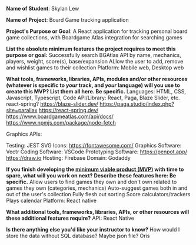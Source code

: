 **Name of Student**: Skylan Lew

**Name of Project**: Board Game tracking application

**Project's Purpose or Goal**: A React application for tracking personal board game collections, with Boardgame Atlas integration for searching games

**List the absolute minimum features the project requires to meet this purpose or goal:**
Successfully search BGAtlas API by name, mechanics, players, weight, score(s), base/expansion
ALlow the user to add, remove and wishlist games to their collection
Platform: Mobile web, Desktop web


**What tools, frameworks, libraries, APIs, modules and/or other resources (whatever is specific to _your_ track, and _your_ language) will you use to create this MVP? List them all here. Be specific.**
Languages: HTML, CSS, Javascript, Typescript, 
Code API/Library: React, Paga, Blaze Slider, etc.
react-spring?
https://blaze-slider.dev/
https://paga.studio/index.php?site=parallax
https://react-spring.dev/
https://www.boardgameatlas.com/api/docs/
https://www.npmjs.com/package/node-fetch

Graphics APIs: 

Testing: JEST
SVG Icons:
https://fontawesome.com/
Graphics Software: Vectr
Coding Software: VSCode
Prototyping Software:
https://penpot.app/
https://draw.io
Hosting: Firebase
Domain: Godaddy


**If you finish developing the [minimum viable product (MVP)](https://www.learnhowtoprogram.com/react/react-fundamentals/capstone-planning-the-minimum-viable-product) with time to spare, what will you work on next? Describe these features here: Be specific.**
Allow users to find games they own and don't own related to games they own (categories, mechanics)
Auto-suggest games both in and out of the user's collection
Fully flesh out sorting
Score calculators/trackers
Plays calendar
Platform: React native

**What additional tools, frameworks, libraries, APIs, or other resources will these additional features require?**
API: React Native


**Is there anything else you'd like your instructor to know?**
How would I store the data without SQL database? Maybe json file? Oris